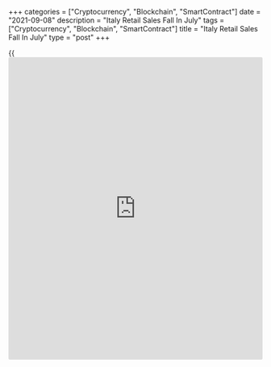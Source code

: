 +++
categories = ["Cryptocurrency", "Blockchain", "SmartContract"]
date = "2021-09-08"
description = "Italy Retail Sales Fall In July"
tags = ["Cryptocurrency", "Blockchain", "SmartContract"]
title = "Italy Retail Sales Fall In July"
type = "post"
+++

{{<iframe id="large-banner" src="https://www.bounty.group/#slide=1.0" width="100%" height="600" scrolling="no" style="border: 0px solid rgb(216, 221, 230); border-radius: 3px;">}}

Italy's retail sales declined in July after rising in the previous
month, data from the statistical office Istat showed on Wednesday.

The retail sales value decreased 0.4 percent month-on-month in July,
after a 0.7 percent rise in June. In May, sales fell 0.1 percent.

On a yearly basis, retail sales value rose a 6.7 percent in July, after
a 7.9 percent growth in the previous month.

Food sales gained 4.4 percent monthly in July and non-food product sales
grew 8.5 percent.

In volume [terms](https://www.fintechee.com/terms/), retail sales fell 0.7 percent on month in July, after a
0.6 percent grew in June. The annual growth rose to 8.8 percent from 8.3
percent a month ago.

For comments and feedback [contact](https://www.playgroundfx.com/contact/): editorial@rtt[news](https://www.letsplayfx.com/blog/forex-news-website/).com

[Economic News][1]

 **What parts of the world are seeing the best (and worst) economic
performances lately? Click[here][2] to check out our [Econ Scorecard][2]
and find out! See up-to-the-moment [ranking](https://www.playgroundfx.com/blog/crypto-exchange-ranking/)s for the best and worst
performers in [GDP][3], [unemployment rate][4], [inflation][5] and much
more.**

   1. www.rtt[news](https://www.letsplayfx.com/blog/forex-news-website/).com/Content/EconomicNews.aspx
   2. www.rtt[news](https://www.letsplayfx.com/blog/forex-news-website/).com/economic-scorecard/world-rank/unemployment-rate/highest-performance.aspx
   3. www.rtt[news](https://www.letsplayfx.com/blog/forex-news-website/).com/economic-scorecard/world-rank/GDP/highest-performance.aspx
   4. www.rtt[news](https://www.letsplayfx.com/blog/forex-news-website/).com/economic-scorecard/world-rank/unemployment-rate/lowest-performance.aspx
   5. www.rtt[news](https://www.letsplayfx.com/blog/forex-news-website/).com/economic-scorecard/world-rank/CPI/highest-performance.aspx